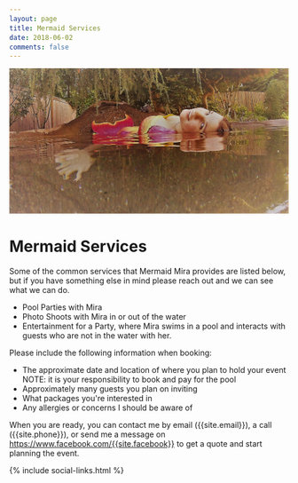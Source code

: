 ```yaml
---
layout: page
title: Mermaid Services
date: 2018-06-02
comments: false
---
```

   

<div class="row">
	<img alt="Mira, looking great in a pond" src="/assets/img/services.jpg"/>
</div>

# Mermaid Services

Some of the common services that Mermaid Mira provides are listed below, but if you have something else in mind please reach out and we can see what we can do.

* Pool Parties with Mira
* Photo Shoots with Mira in or out of the water
* Entertainment for a Party, where Mira swims in a pool and interacts with guests who are not in the water with her.

Please include the following information when booking: 

* The approximate date and location of where you plan to hold your event
  NOTE: it is your responsibility to book and pay for the pool
* Approximately many guests you plan on inviting
* What packages you're interested in
* Any allergies or concerns I should be aware of

When you are ready, you can contact me by email ({{site.email}}), a call ({{site.phone}}), or send me a message on <a href="https://www.facebook.com/{{site.facebook}}">https://www.facebook.com/{{site.facebook}}</a> to get a quote and start planning the event.


<div class="row">
	{% include social-links.html %}
</div>
